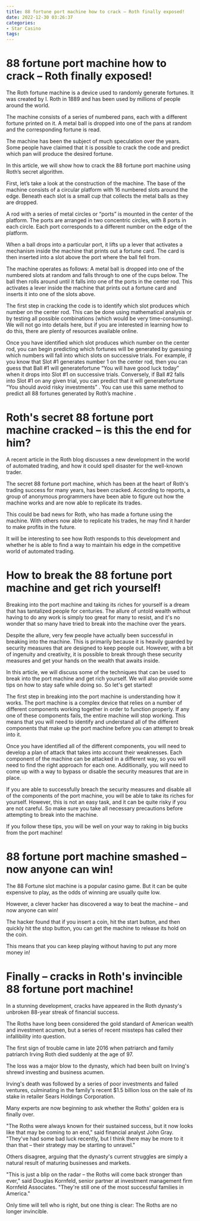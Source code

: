 ```yaml
---
title: 88 fortune port machine how to crack – Roth finally exposed!
date: 2022-12-30 03:26:37
categories:
- Star Casino
tags:
---
```



#  88 fortune port machine how to crack – Roth finally exposed!

The Roth fortune machine is a device used to randomly generate fortunes. It was created by I. Roth in 1889 and has been used by millions of people around the world.

The machine consists of a series of numbered pans, each with a different fortune printed on it. A metal ball is dropped into one of the pans at random and the corresponding fortune is read.

The machine has been the subject of much speculation over the years. Some people have claimed that it is possible to crack the code and predict which pan will produce the desired fortune.

In this article, we will show how to crack the 88 fortune port machine using Roth’s secret algorithm.

First, let’s take a look at the construction of the machine. The base of the machine consists of a circular platform with 16 numbered slots around the edge. Beneath each slot is a small cup that collects the metal balls as they are dropped.

A rod with a series of metal circles or “ports” is mounted in the center of the platform. The ports are arranged in two concentric circles, with 8 ports in each circle. Each port corresponds to a different number on the edge of the platform.

When a ball drops into a particular port, it lifts up a lever that activates a mechanism inside the machine that prints out a fortune card. The card is then inserted into a slot above the port where the ball fell from.

The machine operates as follows: A metal ball is dropped into one of the numbered slots at random and falls through to one of the cups below. The ball then rolls around until it falls into one of the ports in the center rod. This activates a lever inside the machine that prints out a fortune card and inserts it into one of the slots above.

The first step in cracking the code is to identify which slot produces which number on the center rod. This can be done using mathematical analysis or by testing all possible combinations (which would be very time-consuming). We will not go into details here, but if you are interested in learning how to do this, there are plenty of resources available online.

Once you have identified which slot produces which number on the center rod, you can begin predicting which fortunes will be generated by guessing which numbers will fall into which slots on successive trials. For example, if you know that Slot #1 generates number 1 on the center rod, then you can guess that Ball #1 will generatefortune “You will have good luck today” when it drops into Slot #1 on successive trials. Conversely, if Ball #2 falls into Slot #1 on any given trial, you can predict that it will generatefortune “You should avoid risky investments” . You can use this same method to predict all 88 fortunes generated by Roth’s machine .

#  Roth's secret 88 fortune port machine cracked – is this the end for him?

A recent article in the Roth blog discusses a new development in the world of automated trading, and how it could spell disaster for the well-known trader.

The secret 88 fortune port machine, which has been at the heart of Roth's trading success for many years, has been cracked. According to reports, a group of anonymous programmers have been able to figure out how the machine works and are now able to replicate its trades.

This could be bad news for Roth, who has made a fortune using the machine. With others now able to replicate his trades, he may find it harder to make profits in the future.

It will be interesting to see how Roth responds to this development and whether he is able to find a way to maintain his edge in the competitive world of automated trading.

#  How to break the 88 fortune port machine and get rich yourself!

Breaking into the port machine and taking its riches for yourself is a dream that has tantalized people for centuries. The allure of untold wealth without having to do any work is simply too great for many to resist, and it's no wonder that so many have tried to break into the machine over the years.

Despite the allure, very few people have actually been successful in breaking into the machine. This is primarily because it is heavily guarded by security measures that are designed to keep people out. However, with a bit of ingenuity and creativity, it is possible to break through these security measures and get your hands on the wealth that awaits inside.

In this article, we will discuss some of the techniques that can be used to break into the port machine and get rich yourself. We will also provide some tips on how to stay safe while doing so. So let's get started!

The first step in breaking into the port machine is understanding how it works. The port machine is a complex device that relies on a number of different components working together in order to function properly. If any one of these components fails, the entire machine will stop working. This means that you will need to identify and understand all of the different components that make up the port machine before you can attempt to break into it.

Once you have identified all of the different components, you will need to develop a plan of attack that takes into account their weaknesses. Each component of the machine can be attacked in a different way, so you will need to find the right approach for each one. Additionally, you will need to come up with a way to bypass or disable the security measures that are in place.

If you are able to successfully breach the security measures and disable all of the components of the port machine, you will be able to take its riches for yourself. However, this is not an easy task, and it can be quite risky if you are not careful. So make sure you take all necessary precautions before attempting to break into the machine.

If you follow these tips, you will be well on your way to raking in big bucks from the port machine!

#  88 fortune port machine smashed – now anyone can win!

The 88 Fortune slot machine is a popular casino game. But it can be quite expensive to play, as the odds of winning are usually quite low.

However, a clever hacker has discovered a way to beat the machine – and now anyone can win!

The hacker found that if you insert a coin, hit the start button, and then quickly hit the stop button, you can get the machine to release its hold on the coin.

This means that you can keep playing without having to put any more money in!

#  Finally – cracks in Roth's invincible 88 fortune port machine!

In a stunning development, cracks have appeared in the Roth dynasty's unbroken 88-year streak of financial success.

The Roths have long been considered the gold standard of American wealth and investment acumen, but a series of recent missteps has called their infallibility into question.

The first sign of trouble came in late 2016 when patriarch and family patriarch Irving Roth died suddenly at the age of 97.

The loss was a major blow to the dynasty, which had been built on Irving's shrewd investing and business acumen.

Irving's death was followed by a series of poor investments and failed ventures, culminating in the family's recent $1.5 billion loss on the sale of its stake in retailer Sears Holdings Corporation.

Many experts are now beginning to ask whether the Roths' golden era is finally over.

"The Roths were always known for their sustained success, but it now looks like that may be coming to an end," said financial analyst John Gray. "They've had some bad luck recently, but I think there may be more to it than that – their strategy may be starting to unravel."

Others disagree, arguing that the dynasty's current struggles are simply a natural result of maturing businesses and markets.

"This is just a blip on the radar – the Roths will come back stronger than ever," said Douglas Kornfeld, senior partner at investment management firm Kornfeld Associates. "They're still one of the most successful families in America."

Only time will tell who is right, but one thing is clear: The Roths are no longer invincible.